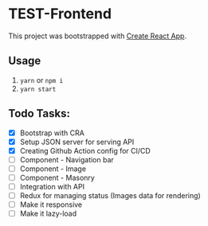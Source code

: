 # TEST-Frontend

This project was bootstrapped with [Create React App](https://github.com/facebook/create-react-app).

## Usage

1. `yarn` or `npm i`
2. `yarn start`

## Todo Tasks:

- [x] Bootstrap with CRA
- [x] Setup JSON server for serving API
- [x] Creating Github Action config for CI/CD
- [ ] Component - Navigation bar
- [ ] Component - Image
- [ ] Component - Masonry
- [ ] Integration with API
- [ ] Redux for managing status (Images data for rendering)
- [ ] Make it responsive
- [ ] Make it lazy-load

